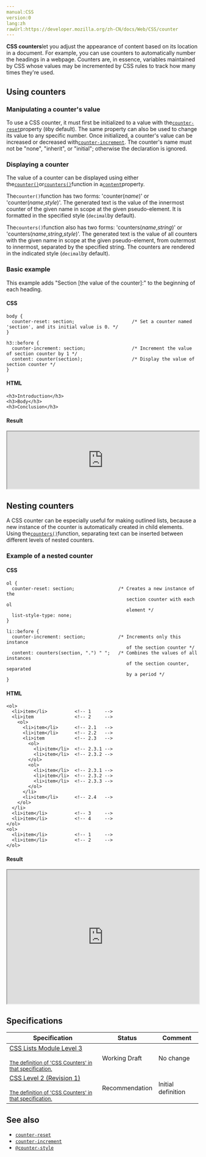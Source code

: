 ```yaml
---
manual:CSS
version:0
lang:zh
rawUrl:https://developer.mozilla.org/zh-CN/docs/Web/CSS/counter
---
```






**CSS counters**let you adjust the appearance of content based on its location in a document. For example, you can use counters to automatically number the headings in a webpage. Counters are, in essence, variables maintained by CSS whose values may be incremented by CSS rules to track how many times they&#39;re used.


## Using counters<a name="Using_counters"></a>

### Manipulating a counter&#39;s value<a name="Manipulating_a_counter's_value"></a>


To use a CSS counter, it must first be initialized to a value with the[`counter-reset`](%29551 "The counter-reset CSS property resets a CSS counter to a given value.")property (`0`by default). The same property can also be used to change its value to any specific number. Once initialized, a counter&#39;s value can be increased or decreased with[`counter-increment`](%29552 "The counter-increment CSS property increases or decreases the value of a CSS counter by a given value."). The counter&#39;s name must not be &quot;none&quot;, &quot;inherit&quot;, or &quot;initial&quot;; otherwise the declaration is ignored.


### Displaying a counter<a name="Displaying_a_counter"></a>


The value of a counter can be displayed using either the[`counter()`](%29553 "The documentation about this has not yet been written; please consider contributing!")or[`counters()`](%29554 "The documentation about this has not yet been written; please consider contributing!")function in a[`content`](%29555 "The content CSS property is used with the ::before and ::after pseudo-elements to generate content in an element. Objects inserted using the content property are anonymous replaced elements.")property.



The`counter()`function has two forms: &#39;counter(<var>name</var>)&#39; or &#39;counter(<var>name</var>,<var>style</var>)&#39;. The generated text is the value of the innermost counter of the given name in scope at the given pseudo-element. It is formatted in the specified style (`decimal`by default).



The`counters()`function also has two forms: &#39;counters(<var>name</var>,<var>string</var>)&#39; or &#39;counters(<var>name</var>,<var>string</var>,<var>style</var>)&#39;. The generated text is the value of all counters with the given name in scope at the given pseudo-element, from outermost to innermost, separated by the specified string. The counters are rendered in the indicated style (`decimal`by default).


### Basic example<a name="Basic_example"></a>


This example adds &quot;Section [the value of the counter]:&quot; to the beginning of each heading.


#### CSS<a name="CSS"></a>

```
body {
  counter-reset: section;                     /* Set a counter named 'section', and its initial value is 0. */
}

h3::before {
  counter-increment: section;                 /* Increment the value of section counter by 1 */
  content: counter(section);                  /* Display the value of section counter */
}
```

#### HTML<a name="HTML"></a>

```
<h3>Introduction</h3>
<h3>Body</h3>
<h3>Conclusion</h3>
```

#### Result<a name="Result"></a>


<iframe src='https://mdn.mozillademos.org/en-US/docs/Web/CSS/CSS_Lists_and_Counters/Using_CSS_counters$samples/Basic_example?revision=1388116' width='100%' height='150'></iframe>



## Nesting counters<a name="Nesting_counters"></a>


A CSS counter can be especially useful for making outlined lists, because a new instance of the counter is automatically created in child elements. Using the[`counters()`](%29554 "The documentation about this has not yet been written; please consider contributing!")function, separating text can be inserted between different levels of nested counters.


### Example of a nested counter<a name="Example_of_a_nested_counter"></a>

#### CSS<a name="CSS_2"></a>

```
ol {
  counter-reset: section;                /* Creates a new instance of the
                                            section counter with each ol
                                            element */
  list-style-type: none;
}

li::before {
  counter-increment: section;            /* Increments only this instance
                                            of the section counter */
  content: counters(section, ".") " ";   /* Combines the values of all instances
                                            of the section counter, separated
                                            by a period */
}
```

#### HTML<a name="HTML_2"></a>

```
<ol>
  <li>item</li>          <!-- 1     -->
  <li>item               <!-- 2     -->
    <ol>
      <li>item</li>      <!-- 2.1   -->
      <li>item</li>      <!-- 2.2   -->
      <li>item           <!-- 2.3   -->
        <ol>
          <li>item</li>  <!-- 2.3.1 -->
          <li>item</li>  <!-- 2.3.2 -->
        </ol>
        <ol>
          <li>item</li>  <!-- 2.3.1 -->
          <li>item</li>  <!-- 2.3.2 -->
          <li>item</li>  <!-- 2.3.3 -->
        </ol>
      </li>
      <li>item</li>      <!-- 2.4   -->
    </ol>
  </li>
  <li>item</li>          <!-- 3     -->
  <li>item</li>          <!-- 4     -->
</ol>
<ol>
  <li>item</li>          <!-- 1     -->
  <li>item</li>          <!-- 2     -->
</ol>
```

#### Result<a name="Result_2"></a>


<iframe src='https://mdn.mozillademos.org/en-US/docs/Web/CSS/CSS_Lists_and_Counters/Using_CSS_counters$samples/Example_of_a_nested_counter?revision=1388116' width='100%' height='350'></iframe>



## Specifications<a name="Specifications"></a>

Specification | Status | Comment 
 ---  |  ---  |  ---  | 
[CSS Lists Module Level 3<br></br><small>The definition of &#39;CSS Counters&#39; in that specification.</small>](%29556 "") | Working Draft | No change 
[CSS Level 2 (Revision 1)<br></br><small>The definition of &#39;CSS Counters&#39; in that specification.</small>](%29557 "") | Recommendation | Initial definition 


## See also<a name="See_also"></a>

* [`counter-reset`](%29551 "The counter-reset CSS property resets a CSS counter to a given value.")
* [`counter-increment`](%29552 "The counter-increment CSS property increases or decreases the value of a CSS counter by a given value.")
* [`@counter-style`](%4442 "The @counter-style CSS at-rule lets you define counter styles that are not part of the predefined set of styles. A @counter-style rule defines how to convert a counter value into a string representation.")



